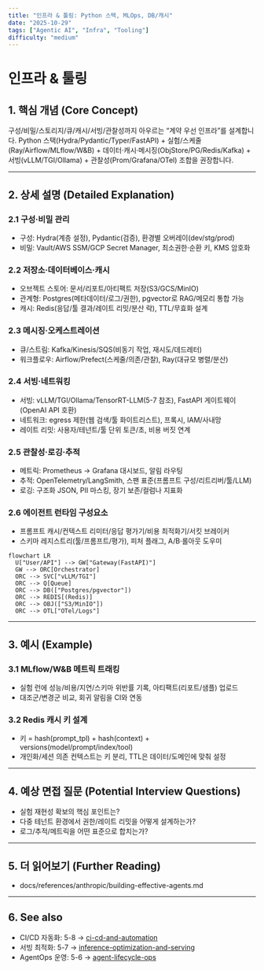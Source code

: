 ```yaml
---
title: "인프라 & 툴링: Python 스택, MLOps, DB/캐시"
date: "2025-10-29"
tags: ["Agentic AI", "Infra", "Tooling"]
difficulty: "medium"
---
```


# 인프라 & 툴링

## 1. 핵심 개념 (Core Concept)

구성/비밀/스토리지/큐/캐시/서빙/관찰성까지 아우르는 “계약 우선 인프라”를 설계합니다. Python 스택(Hydra/Pydantic/Typer/FastAPI) + 실험/스케줄(Ray/Airflow/MLflow/W&B) + 데이터·캐시·메시징(ObjStore/PG/Redis/Kafka) + 서빙(vLLM/TGI/Ollama) + 관찰성(Prom/Grafana/OTel) 조합을 권장합니다.

---

## 2. 상세 설명 (Detailed Explanation)

### 2.1 구성·비밀 관리
- 구성: Hydra(계층 설정), Pydantic(검증), 환경별 오버레이(dev/stg/prod)
- 비밀: Vault/AWS SSM/GCP Secret Manager, 최소권한·순환 키, KMS 암호화

### 2.2 저장소·데이터베이스·캐시
- 오브젝트 스토어: 문서/리포트/아티팩트 저장(S3/GCS/MinIO)
- 관계형: Postgres(메타데이터/로그/권한), pgvector로 RAG/메모리 통합 가능
- 캐시: Redis(응답/툴 결과/레이트 리밋/분산 락), TTL/무효화 설계

### 2.3 메시징·오케스트레이션
- 큐/스트림: Kafka/Kinesis/SQS(비동기 작업, 재시도/데드레터)
- 워크플로우: Airflow/Prefect(스케줄/의존/관찰), Ray(대규모 병렬/분산)

### 2.4 서빙·네트워킹
- 서빙: vLLM/TGI/Ollama/TensorRT-LLM(5-7 참조), FastAPI 게이트웨이(OpenAI API 호환)
- 네트워크: egress 제한(웹 검색/툴 화이트리스트), 프록시, IAM/사내망
- 레이트 리밋: 사용자/테넌트/툴 단위 토큰/초, 비용 버짓 연계

### 2.5 관찰성·로깅·추적
- 메트릭: Prometheus → Grafana 대시보드, 알림 라우팅
- 추적: OpenTelemetry/LangSmith, 스팬 표준(프롬프트 구성/리트리버/툴/LLM)
- 로깅: 구조화 JSON, PII 마스킹, 장기 보존/컬럼나 지표화

### 2.6 에이전트 런타임 구성요소
- 프롬프트 캐시/컨텍스트 리미터/응답 평가기/비용 최적화기/서킷 브레이커
- 스키마 레지스트리(툴/프롬프트/평가), 피처 플래그, A/B·롤아웃 도우미

```mermaid
flowchart LR
  U["User/API"] --> GW["Gateway(FastAPI)"]
  GW --> ORC[Orchestrator]
  ORC --> SVC["vLLM/TGI"]
  ORC --> Q[Queue]
  ORC --> DB(["Postgres/pgvector"])
  ORC --> REDIS[(Redis)]
  ORC --> OBJ(["S3/MinIO"])
  ORC --> OTL["OTel/Logs"]
```

---

## 3. 예시 (Example)

### 3.1 MLflow/W&B 메트릭 트래킹
- 실험 런에 성능/비용/지연/스키마 위반률 기록, 아티팩트(리포트/샘플) 업로드
- 대조군/변경군 비교, 회귀 알림을 CI와 연동

### 3.2 Redis 캐시 키 설계
- 키 = hash(prompt_tpl) + hash(context) + versions(model/prompt/index/tool)
- 개인화/세션 의존 컨텍스트는 키 분리, TTL은 데이터/도메인에 맞춰 설정

---

## 4. 예상 면접 질문 (Potential Interview Questions)

- 실험 재현성 확보의 핵심 포인트는?
- 다중 테넌트 환경에서 권한/레이트 리밋을 어떻게 설계하는가?
- 로그/추적/메트릭을 어떤 표준으로 합치는가?

---

## 5. 더 읽어보기 (Further Reading)

- docs/references/anthropic/building-effective-agents.md

---

## 6. See also

- CI/CD 자동화: 5-8 → [ci-cd-and-automation](./ci-cd-and-automation.md)
- 서빙 최적화: 5-7 → [inference-optimization-and-serving](../5-7-llm-아키텍처-and-최적화/inference-optimization-and-serving.md)
- AgentOps 운영: 5-6 → [agent-lifecycle-ops](../5-6-agentops-운영-and-자동화/agent-lifecycle-ops.md)
